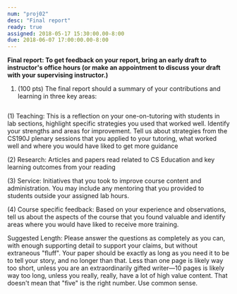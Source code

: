 ```yaml
---
num: "proj02"
desc: "Final report"
ready: true 
assigned: 2018-05-17 15:30:00.00-8:00
due: 2018-06-07 17:00:00.00-8:00
---
```


<b>Final report: To get feedback on your report, bring an early draft to instructor's office hours (or make an appointment to discuss your draft with your supervising instructor.) </b>

<ol>

<li style="padding-bottom:1em;"> (100 pts) The final report should a summary of your contributions and learning in three key areas: 
</li>
</ol>

(1) Teaching: This is a reflection on your one-on-tutoring with students in lab sections, highlight specific strategies you used that worked well. Identify your strengths and areas for improvement. Tell us about strategies from the CS190J plenary sessions that you applied to your tutoring, what worked well and where you would have liked to get more guidance


(2) Research: Articles and papers read related to CS Education and key learning outcomes from your reading

(3) Service: Initiatives that you took to improve course content and administration. You may include any mentoring that you provided to students outside your assigned lab hours.

(4) Course specific feedback: Based on your experience and observations, tell us about the aspects of the course that you found valuable and identify areas where you would have liked to receive more training.

Suggested Length:  Please answer the questions as completely as you can, with enough supporting detail to support your
claims, but without extraneous "fluff".    Your paper should be exactly as long as you need it to be to tell your story,
and no longer than that.    Less than one page is likely way too short, unless you are an extraordinarily gifted writer&mdash;10 pages is likely way too long, unless you really, really, have a lot of high value content.   That doesn't mean that "five" is the right number.   Use common sense.


